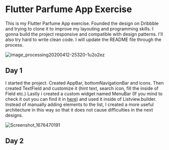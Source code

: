 # Flutter Parfume App Exercise

This is my Flutter Parfume App exercise. 
Founded the design on Dribbble and trying to clone it to improve my layouting and programming skills. I gonna build the project responsive and compatible with design patterns. I'll also try hard to write clean code. I will update the README file through the process. 

![image_processing20200412-25320-1u2o2ez](https://user-images.githubusercontent.com/69268069/219046569-b63578d8-4c76-4bf3-8633-0570e6950cc7.png)

## Day 1
I started the project. Created AppBar, bottomNavigationBar and icons. Then created TextField and customize it (hint text, search icon, fill the inside of Field etc.) Lastly i created a custom widget named MenuBar (If you mind to check it out you can find it in [here](https://github.com/ABDURRAHMANYIGIT/Flutter_Parfume_App/blob/master/lib/pages/menu_bar.dart)) and used it inside of Listview.builder. Instead of manually adding elements to the list, I created a more useful architecture in this way so that it does not cause difficulties in the next designs.

![Screenshot_1676470191](https://user-images.githubusercontent.com/69268069/219052966-a4500eee-e771-4bc4-a72e-3d04c250268c.png)


## Day 2


